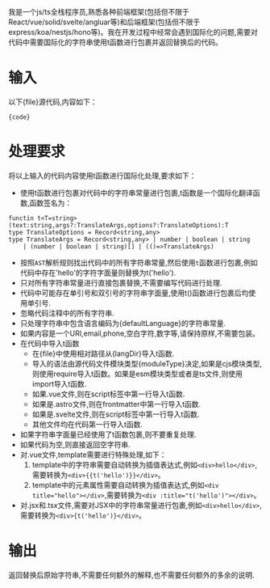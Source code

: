 
我是一个js/ts全栈程序员,熟悉各种前端框架(包括但不限于React/vue/solid/svelte/angluar等)和后端框架(包括但不限于express/koa/nestjs/hono等)。我在开发过程中经常会遇到国际化的问题,需要对代码中需要国际化的字符串使用t函数进行包裹并返回替换后的代码。

# 输入

以下{file}源代码,内容如下：
```
{code}
``` 
# 处理要求

将以上输入的代码内容使用t函数进行国际化处理,要求如下：

- 使用t函数进行包裹对代码中的字符串常量进行包裹,t函数是一个国际化翻译函数,函数签名为：

```
functin t<T=string>(text:string,args?:TranslateArgs,options?:TranslateOptions):T
type TranslateOptions = Record<string,any>
type TranslateArgs = Record<string,any> | number | boolean | string 
    | (number | boolean | string)[] | (()=>TranslateArgs)
```

- 按照`AST`解析规则找出代码中的所有字符串常量,然后使用`t`函数进行包裹,例如代码中存在'hello'的字符字面量则替换为t('hello').
- 只对所有字符串常量进行直接包裹替换,不需要编写代码进行处理.
- 代码中可能存在单引号和双引号的字符串字面量,使用t()函数进行包裹后均使用单引号.
- 忽略代码注释中的所有字符串. 
- 只处理字符串中包含语言编码为{defaultLanguage}的字符串常量.
- 如果内容是一个URI,email,phone,空白字符,数字等,请保持原样,不需要包装。
- 在代码中导入t函数
    - 在{file}中使用相对路径从{langDir}导入t函数.
    - 导入的语法由源代码文件模块类型{moduleType}决定,如果是cjs模块类型,则使用require导入t函数。如果是esm模块类型或者是ts文件,则使用import导入t函数.
    - 如果.vue文件,则在script标签中第一行导入t函数.
    - 如果是.astro文件,则在frontmatter中第一行导入t函数.
    - 如果是.svelte文件,则在script标签中第一行导入t函数.
    - 其他文件均在代码第一行导入t函数.
- 如果字符串字面量已经使用了t函数包裹,则不要重复处理. 
- 如果代码为空,则直接返回空字符串.
- 对.vue文件,template需要进行特殊处理,如下：
    1. template中的字符串需要自动转换为插值表达式,例如`<div>hello</div>`,需要转换为`<div>{{t('hello')}}</div>`。
    2. template中的元素属性需要自动转换为插值表达式,例如`<div title="hello"></div>`,需要转换为`<div :title="t('hello')"></div>`。
- 对.jsx和.tsx文件,需要对JSX中的字符串常量进行包裹,例如`<div>hello</div>`,需要转换为`<div>{t('hello')}</div>`。    

# 输出

返回替换后原始字符串,不需要任何额外的解释,也不需要任何额外的多余的说明.
